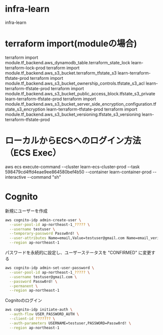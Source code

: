 # infra-learn
infra-learn

# terraform import(moduleの場合)
terraform import module.tf_backend.aws_dynamodb_table.terraform_state_lock learn-terraform-lock-prod
terraform import module.tf_backend.aws_s3_bucket.terraform_tfstate_s3 learn-terraform-tfstate-prod
terraform import module.tf_backend.aws_s3_bucket_ownership_controls.tfstate_s3_acl learn-terraform-tfstate-prod
terraform import module.tf_backend.aws_s3_bucket_public_access_block.tfstate_s3_private learn-terraform-tfstate-prod
terraform import module.tf_backend.aws_s3_bucket_server_side_encryption_configuration.tfstate_s3_encryption learn-terraform-tfstate-prod
terraform import module.tf_backend.aws_s3_bucket_versioning.tfstate_s3_versioning learn-terraform-tfstate-prod

# ローカルからECSへのログイン方法（ECS Exec）
aws ecs execute-command --cluster learn-ecs-cluster-prod --task 598479cd4ffd4eae9ee864580bef4b50 --container learn-container-prod --interactive --command "sh"

# Cognito
新規にユーザーを作成
```sh
aws cognito-idp admin-create-user \
  --user-pool-id ap-northeast-1_????? \
  --username testuser \
  --temporary-password Passw0rd! \
  --user-attributes Name=email,Value=testuser@gmail.com Name=email_verified,Value=true \
  --region ap-northeast-1
```
パスワードを永続的に設定し、ユーザーステータスを "CONFIRMED" に変更する
```sh
aws cognito-idp admin-set-user-password \
  --user-pool-id ap-northeast-1_????? \
  --username testuser@gmail.com \
  --password Passw0rd! \
  --permanent \
  --region ap-northeast-1
```
Cognitoのログイン
```sh
aws cognito-idp initiate-auth \
  --auth-flow USER_PASSWORD_AUTH \
  --client-id ??????? \
  --auth-parameters USERNAME=testuser,PASSWORD=Passw0rd! \
  --region ap-northeast-1
```
